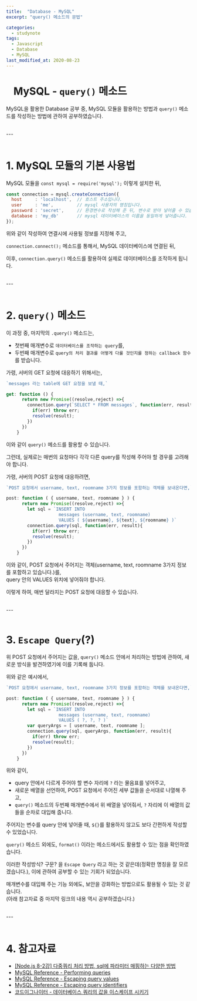 ```yaml
---
title:  "Database - MySQL"
excerpt: "query() 메소드의 문법"

categories:
  - studynote
tags:
  - Javascript
  - Database
  - MySQL
last_modified_at: 2020-08-23
---
```


# &nbsp;&nbsp; MySQL - `query()` 메소드 

MySQL을 활용한 Database 공부 중, MySQL 모듈을 활용하는 방법과 `query()` 메소드를 작성하는 방법에 관하여 공부하였습니다.   

<br>
---
<br>
<br>


# 1. MySQL 모듈의 기본 사용법

MySQL 모듈을 `const mysql = require('mysql');` 이렇게 설치한 뒤,  

```js
const connection = mysql.createConnection({
  host     : 'localhost',  // 호스트 주소입니다.
  user     : 'me',         // mysql 사용자의 명칭입니다.
  password : 'secret',     // 환경변수로 작성해 준 뒤, 변수로 받아 넣어줄 수 있습니다.
  database : 'my_db'       // mysql 데이터베이스의 이름을 동일하게 넣어줍니다.
});
```  

위와 같이 작성하여 연결시에 사용될 정보를 지정해 주고,  

`connection.connect();` 메소드를 통해서, MySQL 데이터베이스에 연결된 뒤,   

이후, `connection.query()` 메소드를 활용하여 실제로 데이터베이스를 조작하게 됩니다.  

<br>
---
<br>
<br>


# 2. `query()` 메소드 

이 과정 중, 마지막의 `.query()` 메소드는, 
 - 첫번째 매개변수로 `데이터베이스를 조작하는 query`를, 
 - 두번째 매개변수로 `query의 처리 결과를 어떻게 다룰 것인지를 정하는 callback 함수`를 받습니다.  

가령, 서버의 GET 요청에 대응하기 위해서는, 

```js
`messages 라는 table에 GET 요청을 보낼 때,`

get: function () {
      return new Promise((resolve,reject) =>{
        connection.query(`SELECT * FROM messages`, function(err, result){
          if(err) throw err; 
          resolve(result);
        })
      })
    }
```  

이와 같이 `query()` 메소드를 활용할 수 있습니다.  


그런데, 실제로는 매번의 요청마다 각각 다른 query를 작성해 주어야 할 경우를 고려해야 합니다.

가령, 서버의 POST 요청에 대응하려면,  

```js
`POST 요청에서 username, text, roomname 3가지 정보를 포함하는 객체를 보내온다면,`

post: function ( { username, text, roomname } ) {
      return new Promise((resolve,reject) =>{
        let sql = `INSERT INTO 
                    messages (username, text, roomname) 
                    VALUES ( ${username}, ${text}, ${roomname} )` 
        connection.query(sql, function(err, result){
          if(err) throw err; 
          resolve(result);
        })
      })      
    }
```  

이와 같이, POST 요청에서 주어지는 객체(username, text, roomname 3가지 정보를 포함하고 있습니다.)를,  
query 안의 VALUES 위치에 넣어줘야 합니다.  

이렇게 하여, 매번 달라지는 POST 요청에 대응할 수 있습니다.  

<br>
---
<br>
<br>


# 3. `Escape Query`(?)

위 POST 요청에서 주어지는 값을, `query()` 메소드 안에서 처리하는 방법에 관하여, 새로운 방식을 발견하였기에 이를 기록해 둡니다.  

위와 같은 예시에서,  

```js
`POST 요청에서 username, text, roomname 3가지 정보를 포함하는 객체를 보내온다면,`

post: function ( { username, text, roomname } ) {
      return new Promise((resolve,reject) =>{
        let sql = `INSERT INTO 
                    messages (username, text, roomname) 
                    VALUES ( ?, ?, ? )`
        var queryArgs = [ username, text, roomname ];
        connection.query(sql, queryArgs, function(err, result){
          if(err) throw err; 
          resolve(result);
        })
      })      
    }
```  

위와 같이, 
 - query 안에서 다르게 주어야 할 변수 자리에 `?` 라는 물음표를 넣어주고,  
 - 새로운 배열을 선언하여, POST 요청에서 주어진 세부 값들을 순서대로 나열해 주고,  
 - `query()` 메소드의 두번째 매개변수에서 위 배열을 넣어줘서, `?` 자리에 이 배열의 값들을 순차로 대입해 줍니다.  

주어지는 변수를 query 안에 넣어줄 때, `${}`를 활용하지 않고도 보다 간편하게 작성할 수 있었습니다.

`query()` 메소드 외에도, `format()` 이라는 메소드에서도 활용할 수 있는 점을 확인하였습니다.  


이러한 작성방식? 구문? 을 `Escape Query` 라고 하는 것 같은데(정확한 명칭을 잘 모르겠습니다.), 이에 관하여 공부할 수 있는 기회가 되었습니다.  

매개변수를 대입해 주는 기능 외에도, 보안을 강화하는 방법으로도 활용될 수 있는 것 같습니다.  
(아래 참고자료 중 마지막 링크의 내용 역시 공부하겠습니다.)

<br>
---
<br>
<br>


# 4. 참고자료 
 - [[Node.js 8-2강] 다중쿼리 처리 방법, sql에 파라미터 매핑하는 다양한 방법](https://junspapa-itdev.tistory.com/10)  
 - [MySQL Reference - Performing queries](https://github.com/mysqljs/mysql#performing-queries)  
 - [MySQL Reference - Escaping query values](https://github.com/mysqljs/mysql#escaping-query-values)  
 - [MySQL Reference - Escaping query identifiers](https://github.com/mysqljs/mysql#escaping-query-identifiers)  
 - [코드이그나이터 - 데이터베이스 쿼리의 값을 이스케이프 시키기](http://b.redinfo.co.kr/96)  